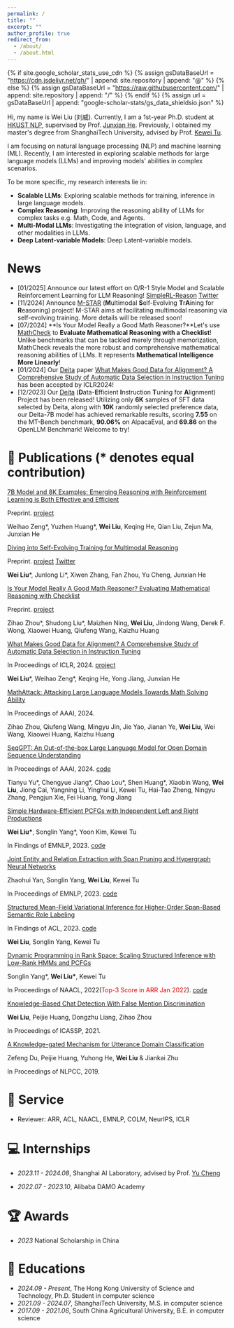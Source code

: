 ```yaml
---
permalink: /
title: ""
excerpt: ""
author_profile: true
redirect_from: 
  - /about/
  - /about.html
---
```


{% if site.google_scholar_stats_use_cdn %}
{% assign gsDataBaseUrl = "https://cdn.jsdelivr.net/gh/" | append: site.repository | append: "@" %}
{% else %}
{% assign gsDataBaseUrl = "https://raw.githubusercontent.com/" | append: site.repository | append: "/" %}
{% endif %}
{% assign url = gsDataBaseUrl | append: "google-scholar-stats/gs_data_shieldsio.json" %}

<span class='anchor' id='about-me'></span>

Hi, my name is Wei Liu (刘威). Currently, I am a 1st-year Ph.D. student at [HKUST NLP](https://github.com/hkust-nlp), supervised by Prof. [Junxian He](https://jxhe.github.io/). Previously, I obtained my master's degree from ShanghaiTech University, advised by Prof. [Kewei Tu](https://faculty.sist.shanghaitech.edu.cn/faculty/tukw/).

I am focusing on natural language processing (NLP) and machine learning (ML). Recently, I am interested in exploring scalable methods for large language models (LLMs) and improving models' abilities in complex scenarios.

To be more specific, my research interests lie in:
  - **Scalable LLMs**: Exploring scalable methods for training, inference in large language models.
  - **Complex Reasoning**: Improving the reasoning ability of LLMs for complex tasks e.g. Math, Code, and Agents.
  - **Multi-Modal LLMs**: Investigating the integration of vision, language, and other modalities in LLMs.
  - **Deep Latent-variable Models**: Deep Latent-variable models.

# News
  - \[01/2025\] Announce our latest effort on O/R-1 Style Model and Scalable Reinforcement Learning for LLM Reasoning! [SimpleRL-Reason](https://hkust-nlp.notion.site/simplerl-reason) [Twitter](https://x.com/junxian_he/status/1883183099787571519)
  - \[11/2024\] Announce [M-STAR](https://mstar-lmm.github.io/) (**M**ultimodal **S**elf-Evolving **T**r**A**ining for **R**easoning) project! M-STAR aims at facilitating multimodal reasoning via self-evolving training. More details will be released soon!
  - \[07/2024\] **Is Your Model Really a Good Math Reasoner?**Let's use [MathCheck](https://mathcheck.github.io/) to **Evaluate Mathematical Reasoning with a Checklist**! Unlike benchmarks that can be tackled merely through memorization, MathCheck reveals the more robust and comprehensive mathematical reasoning abilities of LLMs. It represents **Mathematical Intelligence More Linearly**!
  - \[01/2024\] Our [Deita](https://github.com/hkust-nlp/deita) paper [What Makes Good Data for Alignment? A Comprehensive Study of Automatic Data Selection in Instruction Tuning](https://arxiv.org/abs/2312.15685) has been accepted by ICLR2024!
  - \[12/2023\] Our [Deita](https://github.com/hkust-nlp/deita) (**D**ata-**E**fficient **I**nstruction **T**uning for **A**lignment) Project has been released! Utilizing only **6K** samples of SFT data selected by Deita, along with **10K** randomly selected preference data, our Deita-7B model has achieved remarkable results, scoring **7.55** on the MT-Bench benchmark, **90.06%** on AlpacaEval, and **69.86** on the OpenLLM Benchmark! Welcome to try!

# 📝 Publications (* denotes equal contribution)

[7B Model and 8K Examples: Emerging Reasoning with Reinforcement Learning is Both Effective and Efficient](https://hkust-nlp.notion.site/simplerl-reason)

Preprint. [project](https://hkust-nlp.notion.site/simplerl-reason)

Weihao Zeng\*, Yuzhen Huang\*, **Wei Liu**, Keqing He, Qian Liu, Zejun Ma, Junxian He

[Diving into Self-Evolving Training for Multimodal Reasoning]()

Preprint. [project](https://mstar-lmm.github.io/) [Twitter](https://x.com/junxian_he/status/1883183099787571519)

**Wei Liu**\*, Junlong Li\*, Xiwen Zhang, Fan Zhou, Yu Cheng, Junxian He

[Is Your Model Really A Good Math Reasoner? Evaluating Mathematical Reasoning with Checklist](https://arxiv.org/abs/2407.08733)

Preprint. [project](https://mathcheck.github.io/)

Zihao Zhou\*, Shudong Liu\*, Maizhen Ning, **Wei Liu**, Jindong Wang, Derek F. Wong, Xiaowei Huang, Qiufeng Wang, Kaizhu Huang

[What Makes Good Data for Alignment? A Comprehensive Study of Automatic Data Selection in Instruction Tuning](https://arxiv.org/abs/2312.15685)

In Proceedings of ICLR, 2024. [project](https://github.com/hkust-nlp/deita)

**Wei Liu**\*, Weihao Zeng\*, Keqing He, Yong Jiang, Junxian He

[MathAttack: Attacking Large Language Models Towards Math Solving Ability](https://arxiv.org/pdf/2309.01686.pdf)

In Proceedings of AAAI, 2024.

Zihao Zhou, Qiufeng Wang, Mingyu Jin, Jie Yao, Jianan Ye, **Wei Liu**, Wei Wang, Xiaowei Huang, Kaizhu Huang


[SeqGPT: An Out-of-the-box Large Language Model for Open Domain
Sequence Understanding](https://arxiv.org/pdf/2308.10529.pdf)

In Proceedings of AAAI, 2024. [code](https://github.com/Alibaba-NLP/SeqGPT)

Tianyu Yu\*, Chengyue Jiang\*, Chao Lou\*, Shen Huang\*, Xiaobin Wang, **Wei Liu**, Jiong Cai, Yangning Li, Yinghui Li, Kewei Tu, Hai-Tao Zheng, Ningyu Zhang, Pengjun Xie, Fei Huang, Yong Jiang

[Simple Hardware-Efficient PCFGs with Independent Left and Right Productions](https://arxiv.org/abs/2310.14997)

**Wei Liu\***, Songlin Yang\*, Yoon Kim, Kewei Tu

In Findings of EMNLP, 2023. [code](https://github.com/sustcsonglin/TN-PCFG)

[Joint Entity and Relation Extraction with Span Pruning and Hypergraph Neural Networks](https://aclanthology.org/2023.emnlp-main.467.pdf)

Zhaohui Yan, Songlin Yang, **Wei Liu**, Kewei Tu

In Proceedings of EMNLP, 2023. [code](https://github.com/yanzhh/HGERE)

[Structured Mean-Field Variational Inference for Higher-Order Span-Based Semantic Role Labeling](https://faculty.sist.shanghaitech.edu.cn/faculty/tukw/acl23srl.pdf)

In Findings of ACL, 2023. [code](https://github.com/VPeterV/Structured-MFVI)

**Wei Liu**, Songlin Yang, Kewei Tu

<!-- Joint Entity and Relation Extraction with Span Pruning and Hypergraph Neural Networks (submitted) -->
[Dynamic Programming in Rank Space: Scaling Structured Inference with Low-Rank HMMs and PCFGs](https://aclanthology.org/2022.naacl-main.353.pdf)

Songlin Yang\*, **Wei Liu\***, Kewei Tu

In Proceedings of NAACL, 2022(<font color="#dd0000">Top-3 Score in ARR Jan 2022</font>). [code](https://github.com/VPeterV/RankSpace-Models)

[Knowledge-Based Chat Detection With False Mention Discrimination](https://ieeexplore.ieee.org/document/9414073)

**Wei Liu**, Peijie Huang, Dongzhu Liang, Zihao Zhou

In Proceedings of ICASSP, 2021.

[A Knowledge-gated Mechanism for Utterance Domain Classification](https://link.springer.com/chapter/10.1007/978-3-030-32236-6_12)

Zefeng Du, Peijie Huang, Yuhong He, **Wei Liu** & Jiankai Zhu 

In Proceedings of NLPCC, 2019.

# 👥 Service
- Reviewer: ARR, ACL, NAACL, EMNLP, COLM, NeurIPS, ICLR

# 💻 Internships

- *2023.11 - 2024.08*, Shanghai AI Laboratory, advised by Prof. [Yu Cheng](https://ych133.github.io/)
  
- *2022.07 - 2023.10*, Alibaba DAMO Academy

# 🏆 Awards
- *2023* National Scholarship in China

# 📖 Educations
- *2024.09 - Present*, The Hong Kong University of Science and Technology, Ph.D. Student in computer science
- *2021.09 - 2024.07*, ShanghaiTech University, M.S. in computer science
- *2017.09 - 2021.06*, South China Agricultural University, B.E. in computer science


